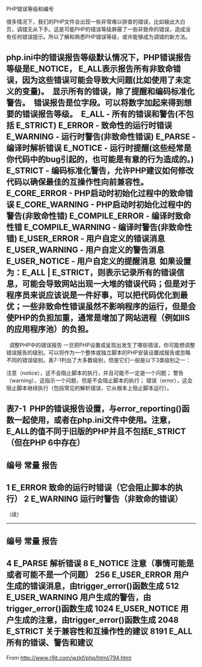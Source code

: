 PHP错误等级和编号


很多情况下，我们的PHP文件会出现一些非常难以排查的错误，比如输出大白页，调错无从下手。这是可能PHP的错误等级屏蔽了一些非致命的错误，造成没有任何错误提示。所以了解和熟悉PHP错误等级，或许能够成为调错的新方法。

php.ini中的错误报告等级默认情况下，PHP错误报告等级是E_NOTICE， E_ALL表示报告所有非致命错误，因为这些错误可能会导致大问题(比如使用了未定义的变量)。  显示所有的错误，除了提醒和编码标准化警告。  错误报告是位字段。可以将数字加起来得到想要的错误报告等级。  E_ALL - 所有的错误和警告(不包括 E_STRICT) E_ERROR - 致命性的运行时错误 E_WARNING - 运行时警告(非致命性错误) E_PARSE - 编译时解析错误 E_NOTICE - 运行时提醒(这些经常是你代码中的bug引起的，也可能是有意的行为造成的。) E_STRICT - 编码标准化警告，允许PHP建议如何修改代码以确保最佳的互操作性向前兼容性。 E_CORE_ERROR - PHP启动时初始化过程中的致命错误 E_CORE_WARNING - PHP启动时初始化过程中的警告(非致命性错) E_COMPILE_ERROR - 编译时致命性错 E_COMPILE_WARNING - 编译时警告(非致命性错) E_USER_ERROR - 用户自定义的错误消息 E_USER_WARNING - 用户自定义的警告消息 E_USER_NOTICE - 用户自定义的提醒消息  如果设置为：E_ALL | E_STRICT，则表示记录所有的错误信息，可能会导致网站出现一大堆的错误代码；但是对于程序员来说应该说是一件好事，可以把代码优化到最优；一些非致命性错误虽然不影响程序的运行，但是会使PHP的负担加重，通常是增加了网站进程（例如IIS的应用程序池）的负担。
 
--------------------------------------------
 
调整PHP中的错误报告
一旦把PHP设置成呈现出发生了哪些错误，你可能想调整错误报告的级别。可以将作为一个整体或独立脚本的PHP安装设置成报告或忽略不同的错误级别。表7-1列出了大多数级别，但是它们一般是以下3类级别之一：

注意（notice），这不会阻止脚本的执行，并且可能不一定是一个问题；
警告（warning），这指示一个问题，但是不会阻止脚本的执行；
错误（error），这会阻止脚本继续执行（包括常见的解析错误，它从根本上阻止脚本运行）。

表7-1  PHP的错误报告设置，与error_reporting()函数一起使用，或者在php.ini文件中使用。注意，E_ALL的值不同于旧版的PHP并且不包括E_STRICT（但在PHP 6中存在）
--------------------------------------------
编号	常量				报告
--------------------------------------------
1		E_ERROR			致命的运行时错误（它会阻止脚本的执行）
2		E_WARNING			运行时警告（非致命的错误）
--------------------------------------------
（续）

--------------------------------------------
编号	常量				报告
--------------------------------------------
4		E_PARSE			解析错误
8		E_NOTICE			注意（事情可能是或者可能不是一个问题）
256		E_USER_ERROR		用户生成的错误消息，由trigger_error()函数生成
512		E_USER_WARNING	用户生成的警告，由trigger_error()函数生成
1024	E_USER_NOTICE		用户生成的注意，由trigger_error()函数生成
2048	E_STRICT			关于兼容性和互操作性的建议
8191	E_ALL				所有的错误、警告和建议
--------------------------------------------

From <http://www.r9it.com/wzkf/php/html/794.html>